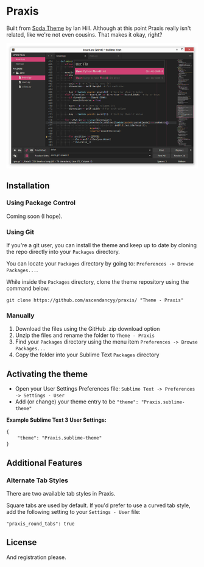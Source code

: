 # Praxis

Built from [Soda Theme](http://buymeasoda.com/) by Ian Hill. Although at this point Praxis really isn't related, like we're not even cousins. That makes it okay, right?

![Praxis](https://raw.githubusercontent.com/ascendancyy/praxis/gh/images/screenshots/praxis_transparent.png)

## Installation

### Using Package Control

Coming soon (I hope).

### Using Git

If you're a git user, you can install the theme and keep up to date by cloning the repo directly into your `Packages` directory.

You can locate your `Packages` directory by going to: `Preferences -> Browse Packages...`.

While inside the `Packages` directory, clone the theme repository using the command below:

    git clone https://github.com/ascendancyy/praxis/ "Theme - Praxis"

### Manually

1. Download the files using the GitHub .zip download option
2. Unzip the files and rename the folder to `Theme - Praxis`
3. Find your `Packages` directory using the menu item  `Preferences -> Browse Packages...`
4. Copy the folder into your Sublime Text `Packages` directory

## Activating the theme

* Open your User Settings Preferences file: `Sublime Text -> Preferences -> Settings - User`
* Add (or change) your theme entry to be `"theme": "Praxis.sublime-theme"`

**Example Sublime Text 3 User Settings:**

    {
        "theme": "Praxis.sublime-theme"
    }

## Additional Features

### Alternate Tab Styles

There are two available tab styles in Praxis.

Square tabs are used by default. If you'd prefer to use a curved tab style, add the following setting to your `Settings - User` file:

    "praxis_round_tabs": true

## License

And registration please.
